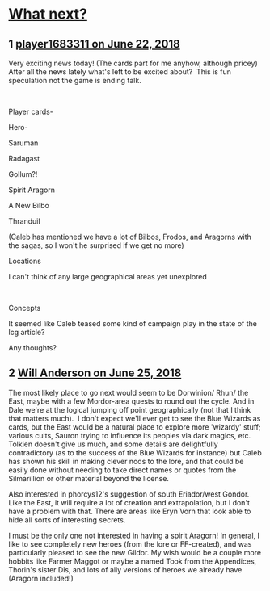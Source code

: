 # [What next?](https://community.fantasyflightgames.com/topic/278142-what-next/)

## 1 [player1683311 on June 22, 2018](https://community.fantasyflightgames.com/topic/278142-what-next/?do=findComment&comment=3381542)

Very exciting news today! (The cards part for me anyhow, although pricey)  After all the news lately what's left to be excited about?  This is fun speculation not the game is ending talk. 

 

Player cards-

Hero-

Saruman 

Radagast 

Gollum?!

Spirit Aragorn

A New Bilbo 

Thranduil

(Caleb has mentioned we have a lot of Bilbos, Frodos, and Aragorns with the sagas, so I won't he surprised if we get no more)

Locations

I can't think of any large geographical areas yet unexplored 

 

Concepts 

It seemed like Caleb teased some kind of campaign play in the state of the lcg article?

Any thoughts?  

## 2 [Will Anderson on June 25, 2018](https://community.fantasyflightgames.com/topic/278142-what-next/?do=findComment&comment=3384530)

The most likely place to go next would seem to be Dorwinion/ Rhun/ the East, maybe with a few Mordor-area quests to round out the cycle. And in Dale we're at the logical jumping off point geographically (not that I think that matters much).  I don't expect we'll ever get to see the Blue Wizards as cards, but the East would be a natural place to explore more 'wizardy' stuff; various cults, Sauron trying to influence its peoples via dark magics, etc. Tolkien doesn't give us much, and some details are delightfully contradictory (as to the success of the Blue Wizards for instance) but Caleb has shown his skill in making clever nods to the lore, and that could be easily done without needing to take direct names or quotes from the Silmarillion or other material beyond the license. 

Also interested in phorcys12's suggestion of south Eriador/west Gondor. Like the East, it will require a lot of creation and extrapolation, but I don't have a problem with that. There are areas like Eryn Vorn that look able to hide all sorts of interesting secrets.

I must be the only one not interested in having a spirit Aragorn! In general, I like to see completely new heroes (from the lore or FF-created), and was particularly pleased to see the new Gildor. My wish would be a couple more hobbits like Farmer Maggot or maybe a named Took from the Appendices, Thorin's sister Dis, and lots of ally versions of heroes we already have (Aragorn included!)

